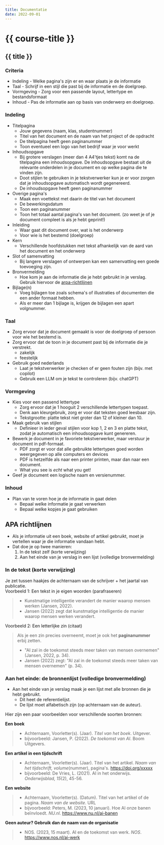 ```yaml
---
title: Documentatie
date: 2022-09-01
---
```


# {{ course-title }}

## {{ title }}

### Criteria
* Indeling - Welke pagina's zijn er en waar plaats je de informatie
* Taal - Schrijf in een stijl die past bij de informatie en de doelgroep.
* Vormgeving - Zorg voor een passende layout, lettertype en bestandsformaat
* Inhoud - Pas de informatie aan op basis van onderwerp en doelgroep.

### Indeling
* Titelpagina 
	* Jouw gegevens (naam, klas, studentnummer)
	* Titel van het document en de naam van het project of de opdracht
	* De titelpagina heeft geen paginanummer
    * Toon eventueel een logo van het bedrijf waar je voor werkt
* Inhoudsopgave
	* Bij grotere verslagen (meer dan 4 A4’tjes tekst) komt na de titelpagina een inhoudsopgave. De inhoudsopgave bestaat uit de relevante onderdelen in je document en op welke pagina die te vinden zijn.
	* Doot stijlen te gebruiken in je tekstverwerker kun je er voor zorgen dat je inhoudsopgave automatisch wordt gegenereerd.
	* De inhoudsopgave heeft geen paginanummer
* Overige pagina's
    * Maak een voettekst met daarin de titel van het document
    * De bewerkingsdatum
    * Toon een paginanummer
    * Toon het totaal aantal pagina's van het document. (zo weet je of je document compleet is als je hebt geprint!)
* Inleiding
	* Waar gaat dit document over, wat is het onderwerp
	* Voor wie is het bestemd (doelgroep)
* Kern
	* Verschillende hoofdstukken met tekst afhankelijk van de aard van het document en het onderwerp
* Slot of samenvatting
	* Bij langere verslagen of ontwerpen kan een samenvatting een goede toevoeging zijn.
* Bronvermelding
	* Hoe kom je aan de informatie die je hebt gebruikt in je verslag. Gebruik hiervoor de [arpa-richtlijnen](#apa-richtlijnen)	
* Bijlage(n)
    * Voeg bijlagen toe zoals schema's of illustraties of documenten die een ander formaat hebben.
    * Als er meer dan 1 bijlage is, krijgen de bijlagen een apart volgnummer. 

### Taal
* Zorg ervoor dat je document gemaakt is voor de doelgroep of persoon voor wie het bestemd is.
* Zorg ervoor dat de toon in je document past bij de informatie die je verstrekt.
    * zakelijk
    * feestelijk
* Gebruik goed nederlands
    * Laat je tekstverwerker je checken of er geen fouten zijn (bijv. met copilot)
    * Gebruik een LLM om je tekst te controleren (bijv. chatGPT)

### Vormgeving
* Kies voor een passend lettertype
    * Zorg ervoor dat je 1 hooguit 2 verschillende lettertypen toepast.
    * Denk aan kleurgebruik, zorg er voor dat teksten goed leesbaar zijn.
    * Tekstgrootte: platte tekst niet groter dan 12 of kleiner dan 10.
* Maak gebruik van stijlen
    * Definieer in ieder geval stijlen voor kop 1, 2 en 3 en platte tekst, zodat je automatisch een inhoudsopgave kunt genereren. 
* Bewerk je document in je favoriete tekstverwerker, maar verstuur je document in pdf-formaat.
    * PDF zorgt er voor dat alle gebruikte lettertypen goed worden weergegeven op alle computers en devices
    * PDF is hetzelfde als naar een printer printen, maar dan naar een document. 
    * What you see is <i>echt</i> what you get!
* Geef je document een logische naam en versienummer.

### Inhoud
* Plan van te voren hoe je de informatie in gaat delen
    * Bepaal welke informatie je gaat verwerken
    * Bepaal welke kopjes je gaat gebruiken

## APA richtlijnen
* Als je informatie uit een boek, website of artikel gebruikt, moet je vertellen waar je die informatie vandaan hebt. 
* Dat doe je op twee manieren:
    1. In de tekst zelf (korte verwijzing)
    2. Aan het einde van je verslag in een lijst (volledige bronvermelding)

### In de tekst (korte verwijzing)
Je zet tussen haakjes de achternaam van de schrijver + het jaartal van publicatie.  
Voorbeeld 1: Een tekst in je eigen woorden (parafraseren)  
> * Kunstmatige intelligentie verandert de manier waarop mensen werken (Jansen, 2022).
> * Jansen (2022) zegt dat kunstmatige intelligentie de manier waarop mensen werken verandert.

Voorbeeld 2: Een letterlijke zin (citaat)  
> Als je een zin precies overneemt, moet je ook het **paginanummer** erbij zetten.
> * "AI zal in de toekomst steeds meer taken van mensen overnemen" (Jansen, 2022, p. 34).
> * Jansen (2022) zegt: "AI zal in de toekomst steeds meer taken van mensen overnemen" (p. 34).


### Aan het einde: de bronnenlijst (volledige bronvermelding)
* Aan het einde van je verslag maak je een lijst met alle bronnen die je hebt gebruikt. 
    * Dit heet de referentielijst.
    * De lijst moet alfabetisch zijn (op achternaam van de auteur).

Hier zijn een paar voorbeelden voor verschillende soorten bronnen:

**Een boek**  
> * Achternaam, Voorletter(s). (Jaar). *Titel van het boek*. Uitgever.
> * bijvoorbeeld: Jansen, P. (2022). *De toekomst van AI*. Boom Uitgevers.

**Een artikel in een tijdschrift**  
> * Achternaam, Voorletter(s). (Jaar). Titel van het artikel. *Naam van het tijdschrift, volume*(nummer), pagina's. https://doi.org/xxxxx
> * bijvoorbeeld: De Vries, L. (2021). AI in het onderwijs. *Onderwijsblad, 15*(2), 45-56.

**Een website**  
> * Achternaam, Voorletter(s). (Datum). Titel van het artikel of de pagina. *Naam van de website*. URL
> * bijvoorbeeld: Peters, M. (2023, 10 januari). Hoe AI onze banen beïnvloedt. *NU.nl*. https://www.nu.nl/ai-banen

**Geen auteur? Gebruik dan de naam van de organisatie**
> * NOS. (2023, 15 maart). AI en de toekomst van werk. *NOS*. https://www.nos.nl/ai-werk

